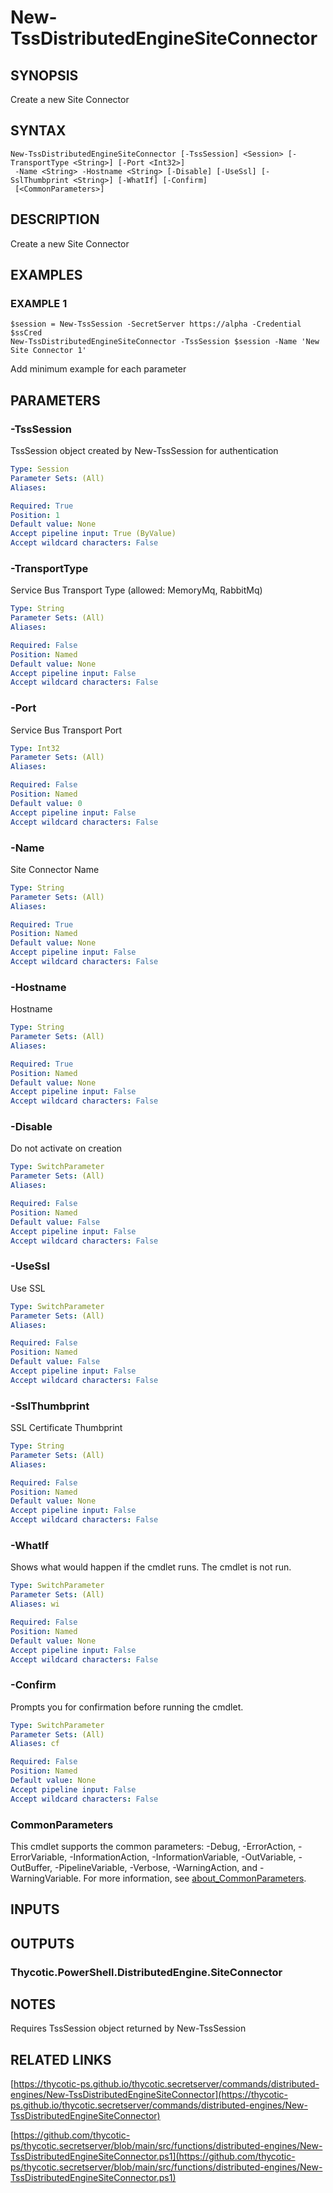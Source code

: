 # New-TssDistributedEngineSiteConnector

## SYNOPSIS
Create a new Site Connector

## SYNTAX

```
New-TssDistributedEngineSiteConnector [-TssSession] <Session> [-TransportType <String>] [-Port <Int32>]
 -Name <String> -Hostname <String> [-Disable] [-UseSsl] [-SslThumbprint <String>] [-WhatIf] [-Confirm]
 [<CommonParameters>]
```

## DESCRIPTION
Create a new Site Connector

## EXAMPLES

### EXAMPLE 1
```
$session = New-TssSession -SecretServer https://alpha -Credential $ssCred
New-TssDistributedEngineSiteConnector -TssSession $session -Name 'New Site Connector 1'
```

Add minimum example for each parameter

## PARAMETERS

### -TssSession
TssSession object created by New-TssSession for authentication

```yaml
Type: Session
Parameter Sets: (All)
Aliases:

Required: True
Position: 1
Default value: None
Accept pipeline input: True (ByValue)
Accept wildcard characters: False
```

### -TransportType
Service Bus Transport Type (allowed: MemoryMq, RabbitMq)

```yaml
Type: String
Parameter Sets: (All)
Aliases:

Required: False
Position: Named
Default value: None
Accept pipeline input: False
Accept wildcard characters: False
```

### -Port
Service Bus Transport Port

```yaml
Type: Int32
Parameter Sets: (All)
Aliases:

Required: False
Position: Named
Default value: 0
Accept pipeline input: False
Accept wildcard characters: False
```

### -Name
Site Connector Name

```yaml
Type: String
Parameter Sets: (All)
Aliases:

Required: True
Position: Named
Default value: None
Accept pipeline input: False
Accept wildcard characters: False
```

### -Hostname
Hostname

```yaml
Type: String
Parameter Sets: (All)
Aliases:

Required: True
Position: Named
Default value: None
Accept pipeline input: False
Accept wildcard characters: False
```

### -Disable
Do not activate on creation

```yaml
Type: SwitchParameter
Parameter Sets: (All)
Aliases:

Required: False
Position: Named
Default value: False
Accept pipeline input: False
Accept wildcard characters: False
```

### -UseSsl
Use SSL

```yaml
Type: SwitchParameter
Parameter Sets: (All)
Aliases:

Required: False
Position: Named
Default value: False
Accept pipeline input: False
Accept wildcard characters: False
```

### -SslThumbprint
SSL Certificate Thumbprint

```yaml
Type: String
Parameter Sets: (All)
Aliases:

Required: False
Position: Named
Default value: None
Accept pipeline input: False
Accept wildcard characters: False
```

### -WhatIf
Shows what would happen if the cmdlet runs.
The cmdlet is not run.

```yaml
Type: SwitchParameter
Parameter Sets: (All)
Aliases: wi

Required: False
Position: Named
Default value: None
Accept pipeline input: False
Accept wildcard characters: False
```

### -Confirm
Prompts you for confirmation before running the cmdlet.

```yaml
Type: SwitchParameter
Parameter Sets: (All)
Aliases: cf

Required: False
Position: Named
Default value: None
Accept pipeline input: False
Accept wildcard characters: False
```

### CommonParameters
This cmdlet supports the common parameters: -Debug, -ErrorAction, -ErrorVariable, -InformationAction, -InformationVariable, -OutVariable, -OutBuffer, -PipelineVariable, -Verbose, -WarningAction, and -WarningVariable. For more information, see [about_CommonParameters](http://go.microsoft.com/fwlink/?LinkID=113216).

## INPUTS

## OUTPUTS

### Thycotic.PowerShell.DistributedEngine.SiteConnector
## NOTES
Requires TssSession object returned by New-TssSession

## RELATED LINKS

[https://thycotic-ps.github.io/thycotic.secretserver/commands/distributed-engines/New-TssDistributedEngineSiteConnector](https://thycotic-ps.github.io/thycotic.secretserver/commands/distributed-engines/New-TssDistributedEngineSiteConnector)

[https://github.com/thycotic-ps/thycotic.secretserver/blob/main/src/functions/distributed-engines/New-TssDistributedEngineSiteConnector.ps1](https://github.com/thycotic-ps/thycotic.secretserver/blob/main/src/functions/distributed-engines/New-TssDistributedEngineSiteConnector.ps1)

